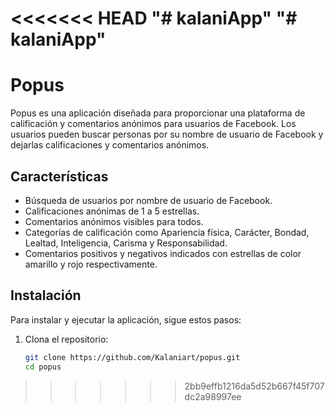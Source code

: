 <<<<<<< HEAD
"# kalaniApp" 
"# kalaniApp" 
=======
# Popus

Popus es una aplicación diseñada para proporcionar una plataforma de calificación y comentarios anónimos para usuarios de Facebook. Los usuarios pueden buscar personas por su nombre de usuario de Facebook y dejarlas calificaciones y comentarios anónimos.

## Características

- Búsqueda de usuarios por nombre de usuario de Facebook.
- Calificaciones anónimas de 1 a 5 estrellas.
- Comentarios anónimos visibles para todos.
- Categorías de calificación como Apariencia física, Carácter, Bondad, Lealtad, Inteligencia, Carisma y Responsabilidad.
- Comentarios positivos y negativos indicados con estrellas de color amarillo y rojo respectivamente.

## Instalación

Para instalar y ejecutar la aplicación, sigue estos pasos:

1. Clona el repositorio:
   ```bash
   git clone https://github.com/Kalaniart/popus.git
   cd popus
>>>>>>> 2bb9effb1216da5d52b667f45f707dc2a98997ee
